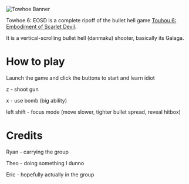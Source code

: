 ![Towhoe Banner](https://raw.githubusercontent.com/theokrueger/towhoe-6-embodiment-of-stupid-dummies/main/banner.png)

Towhoe 6: EOSD is a complete ripoff of the bullet hell game [Touhou 6: Embodiment of Scarlet Devil](https://en.touhouwiki.net/wiki/Embodiment_of_Scarlet_Devil).

It is a vertical-scrolling bullet hell (danmaku) shooter, basically its Galaga.

# How to play
Launch the game and click the buttons to start and learn idiot

z - shoot gun

x - use bomb (big ability)

left shift - focus mode (move slower, tighter bullet spread, reveal hitbox)

# Credits
Ryan - carrying the group

Theo - doing something I dunno

Eric - hopefully actually in the group
